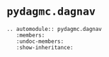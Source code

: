 # `pydagmc.dagnav`

```{eval-rst}
.. automodule:: pydagmc.dagnav
   :members:
   :undoc-members:
   :show-inheritance:
```
